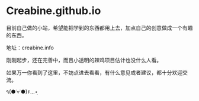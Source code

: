 # Creabine.github.io

目前自己做的小站，希望能把学到的东西都用上去，加点自己的创意做成一个有趣的东西。

地址：creabine.info

刚刚起步，还在完善中，而且小透明的辣鸡项目估计也没什么人看。

如果万一你看到了这里，不妨点进去看看，有什么意见或者建议，都十分欢迎交流。

٩(●˙▿˙●)۶…⋆ฺ
